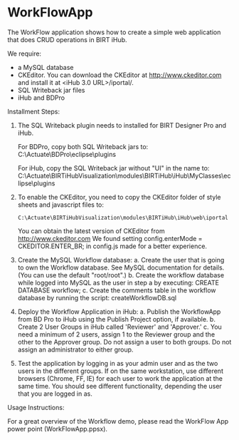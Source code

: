 WorkFlowApp
===========

The WorkFlow application shows how to create a simple web application that does CRUD operations in BIRT iHub.

We require:
   - a MySQL database
   - CKEditor.  You can download the CKEditor at http://www.ckeditor.com and install it at <iHub 3.0 URL>/iportal/.
   - SQL Writeback jar files
   - iHub and BDPro
   		

Installment Steps:

1. The SQL Writeback plugin needs to installed for BIRT Designer Pro and iHub.

	For BDPro, copy both SQL Writeback jars to:
		C:\Actuate\BDPro\eclipse\plugins
		
	For iHub, copy the SQL Writeback jar without "UI" in the name to:
		C:\Actuate\BIRTiHubVisualization\modules\BIRTiHub\iHub\MyClasses\eclipse\plugins
	
2. To enable the CKEditor, you need to copy the CKEditor folder of style sheets and javascript files to:

	   C:\Actuate\BIRTiHubVisualization\modules\BIRTiHub\iHub\web\iportal
	   
    You can obtain the latest version of CKEditor from http://www.ckeditor.com
    We found setting config.enterMode = CKEDITOR.ENTER_BR; in config.js made for a better experience.
    
3. Create the MySQL Workflow database:
	a. Create the user that is going to own the Workflow database.  See MySQL documentation for details.
	    (You can use the default "root/root".)
	b. Create the workflow database while logged into MySQL as the user in step a by executing:
		CREATE DATABASE workflow;
	c. Create the comments table in the workflow database by running the script: createWorkflowDB.sql  
	
4. Deploy the Workflow Application in iHub:
	a. Publish the WorkflowApp from BD Pro to iHub using the Publish Project option, if available.
	b. Create 2 User Groups in iHub called 'Reviewer' and 'Approver.'
    c. You need a minimum of 2 users, assign 1 to the Reviewer group and the other to the Approver group.  Do not assign a user to both groups.  Do not assign an administrator to either group.

5. Test the application by logging in as your admin user and as the two users in the different groups.  If on the same workstation, use different browsers (Chrome, FF, IE) for each user to work the application at the same time.
   You should see different functionality, depending the user that you are logged in as.
   
Usage Instructions:

For a great overview of the Workflow demo, please read the WorkFlow App power point (WorkFlowApp.ppsx).
